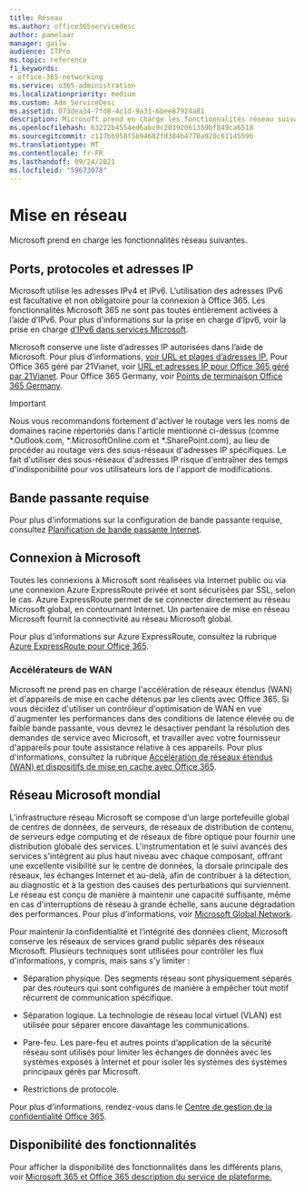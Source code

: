 ```yaml
---
title: Réseau
ms.author: office365servicedesc
author: pamelaar
manager: gailw
audience: ITPro
ms.topic: reference
f1_keywords:
- office-365-networking
ms.service: o365-administration
ms.localizationpriority: medium
ms.custom: Adm_ServiceDesc
ms.assetid: 073dea34-7fd8-4c1d-9a31-6bee87924a81
description: Microsoft prend en charge les fonctionnalités réseau suivantes.
ms.openlocfilehash: 63222b4554ed6abc9c20392061359bf849ca6518
ms.sourcegitcommit: c117bb958f5b94682fd384b4770a920c6114559b
ms.translationtype: MT
ms.contentlocale: fr-FR
ms.lasthandoff: 09/24/2021
ms.locfileid: "59673078"
---
```

# <a name="networking"></a>Mise en réseau

Microsoft prend en charge les fonctionnalités réseau suivantes.
  
## <a name="ports-protocols-and-ip-addresses"></a>Ports, protocoles et adresses IP

Microsoft utilise les adresses IPv4 et IPv6. L'utilisation des adresses IPv6 est facultative et non obligatoire pour la connexion à Office 365. Les fonctionnalités Microsoft 365 ne sont pas toutes entièrement activées à l’aide d’IPv6. Pour plus d’informations sur la prise en charge d’Ipv6, voir la prise en charge [d’IPv6 dans services Microsoft](/office365/enterprise/ipv6-support).
  
Microsoft conserve une liste d’adresses IP autorisées dans l’aide de Microsoft. Pour plus d’informations, [voir URL et plages d’adresses IP.](/office365/enterprise/urls-and-ip-address-ranges) Pour Office 365 géré par 21Vianet, voir [URL et adresses IP pour Office 365 géré par 21Vianet](/office365/enterprise/managing-office-365-endpoints). Pour Office 365 Germany, voir [Points de terminaison Office 365 Germany](https://support.office.com/article/Office-365-Germany-endpoints-8a113a50-0071-4155-bb8e-eba5a8dbd4c8).
  
> [!IMPORTANT]
> Nous vous recommandons fortement d'activer le routage vers les noms de domaines racine répertoriés dans l'article mentionné ci-dessus (comme \*.Outlook.com, \*.MicrosoftOnline.com et \*.SharePoint.com), au lieu de procéder au routage vers des sous-réseaux d'adresses IP spécifiques. Le fait d'utiliser des sous-réseaux d'adresses IP risque d'entraîner des temps d'indisponibilité pour vos utilisateurs lors de l'apport de modifications. 
  
## <a name="bandwidth-requirements"></a>Bande passante requise

Pour plus d'informations sur la configuration de bande passante requise, consultez [Planification de bande passante Internet](/office365/enterprise/network-planning-and-performance).
  
## <a name="connecting-to-microsoft"></a>Connexion à Microsoft

Toutes les connexions à Microsoft sont réalisées via Internet public ou via une connexion Azure ExpressRoute privée et sont sécurisées par SSL, selon le cas. Azure ExpressRoute permet de se connecter directement au réseau Microsoft global, en contournant Internet. Un partenaire de mise en réseau Microsoft fournit la connectivité au réseau Microsoft global.
  
Pour plus d'informations sur Azure ExpressRoute, consultez la rubrique [Azure ExpressRoute pour Office 365](/microsoft-365/enterprise/azure-expressroute).
  
### <a name="wan-accelerators"></a>Accélérateurs de WAN

Microsoft ne prend pas en charge l'accélération de réseaux étendus (WAN) et d'appareils de mise en cache détenus par les clients avec Office 365. Si vous décidez d'utiliser un contrôleur d'optimisation de WAN en vue d'augmenter les performances dans des conditions de latence élevée ou de faible bande passante, vous devrez le désactiver pendant la résolution des demandes de service avec Microsoft, et travailler avec votre fournisseur d'appareils pour toute assistance relative à ces appareils. Pour plus d'informations, consultez la rubrique [Accélération de réseaux étendus (WAN) et dispositifs de mise en cache avec Office 365](https://support.microsoft.com/help/2690045/using-third-party-network-devices-or-solutions-with-office-365).
  
## <a name="the-global-microsoft-network"></a>Réseau Microsoft mondial

L’infrastructure réseau Microsoft se compose d’un large portefeuille global de centres de données, de serveurs, de réseaux de distribution de contenu, de serveurs edge computing et de réseaux de fibre optique pour fournir une distribution globale des services. L'instrumentation et le suivi avancés des services s'intègrent au plus haut niveau avec chaque composant, offrant une excellente visibilité sur le centre de données, la dorsale principale des réseaux, les échanges Internet et au-delà, afin de contribuer à la détection, au diagnostic et à la gestion des causes des perturbations qui surviennent. Le réseau est conçu de manière à maintenir une capacité suffisante, même en cas d'interruptions de réseau à grande échelle, sans aucune dégradation des performances. Pour plus d’informations, voir [Microsoft Global Network](/azure/networking/microsoft-global-network). 
  
Pour maintenir la confidentialité et l’intégrité des données client, Microsoft conserve les réseaux de services grand public séparés des réseaux Microsoft. Plusieurs techniques sont utilisées pour contrôler les flux d'informations, y compris, mais sans s'y limiter :
  
- Séparation physique. Des segments réseau sont physiquement séparés par des routeurs qui sont configurés de manière à empêcher tout motif récurrent de communication spécifique.
    
- Séparation logique. La technologie de réseau local virtuel (VLAN) est utilisée pour séparer encore davantage les communications.
    
- Pare-feu. Les pare-feu et autres points d’application de la sécurité réseau sont utilisés pour limiter les échanges de données avec les systèmes exposés à Internet et pour isoler les systèmes des systèmes principaux gérés par Microsoft. 
    
- Restrictions de protocole.
    
Pour plus d'informations, rendez-vous dans le [Centre de gestion de la confidentialité Office 365](https://www.microsoft.com/trust-center). 
  
## <a name="feature-availability"></a>Disponibilité des fonctionnalités

Pour afficher la disponibilité des fonctionnalités dans les différents plans, voir [Microsoft 365 et Office 365 description du service de plateforme.](office-365-platform-service-description.md)

